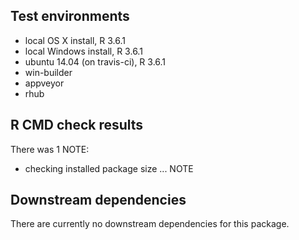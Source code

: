 ## Test environments

* local OS X install, R 3.6.1
* local Windows install, R 3.6.1
* ubuntu 14.04 (on travis-ci), R 3.6.1
* win-builder
* appveyor
* rhub


## R CMD check results

There was 1 NOTE:

* checking installed package size ... NOTE


## Downstream dependencies

There are currently no downstream dependencies for this package.
